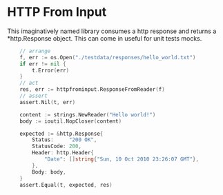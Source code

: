 # HTTP From Input

This imaginatively named library consumes a http response and returns a *http.Response object.
This can come in useful for unit tests mocks.

```go
	// arrange
	f, err := os.Open("./testdata/responses/hello_world.txt")
	if err != nil {
		t.Error(err)
	}
	// act
	res, err := httpfrominput.ResponseFromReader(f)
	// assert
	assert.Nil(t, err)

	content := strings.NewReader("Hello world!")
	body := ioutil.NopCloser(content)

	expected := &http.Response{
		Status:     "200 OK",
		StatusCode: 200,
		Header: http.Header{
			"Date": []string{"Sun, 10 Oct 2010 23:26:07 GMT"},
		},
		Body: body,
	}
	assert.Equal(t, expected, res)
```